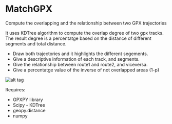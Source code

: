 # MatchGPX
Compute the overlapping and the relationship between two GPX trajectories

It uses KDTree algorithm to compute the overlap degree of two gpx tracks. The result degree is a percentatge based on the distance of 
different segments and total distance.

+ Draw both trajectories and it highlights the different segements.
+ Give a descriptive information of each track, and segments.
+ Give the relationship between route1 and route2, and viceversa.
+ Give a percentatge value of the inverse of not overlapped areas (1-p)

![alt tag](https://github.com/wisaaco/MatchGPX/blob/master/test1.png)

Requires:
+ GPXPY library
+ Scipy - KDTree
+ geopy.distance
+ numpy
